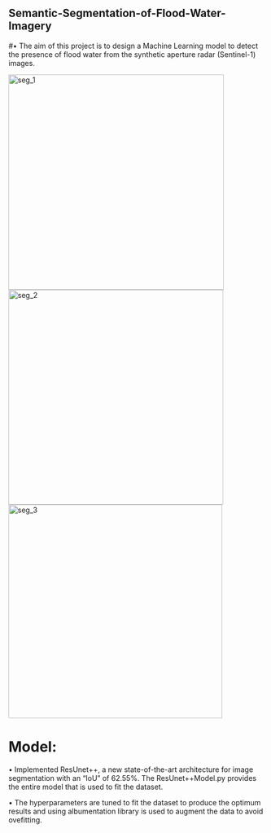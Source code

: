 ## Semantic-Segmentation-of-Flood-Water-Imagery

#• The aim of this project is to design a Machine Learning model to detect the presence of flood water from the synthetic aperture radar (Sentinel-1) images.

<img width="423" alt="seg_1" src="https://user-images.githubusercontent.com/68967101/212528357-885291c8-ae2f-4367-8137-375e42f9306f.png">


<img width="422" alt="seg_2" src="https://user-images.githubusercontent.com/68967101/212528371-608df327-94a4-4987-a554-bb8c354d41ed.png">


<img width="420" alt="seg_3" src="https://user-images.githubusercontent.com/68967101/212528372-cec89f29-6f46-4e29-993a-a921ee678613.png">


# Model:

• Implemented ResUnet++, a new state-of-the-art architecture for image segmentation with an “IoU” of 62.55%. The ResUnet++Model.py provides the entire model that is used to fit the dataset.

• The hyperparameters are tuned to fit the dataset to produce the optimum results and using albumentation library is used to augment the data to avoid ovefitting.


